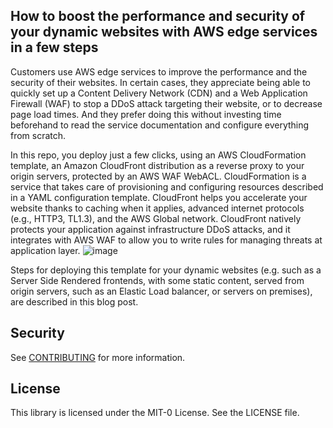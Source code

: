 ## How to boost the performance and security of your dynamic websites with AWS edge services in a few steps

Customers use AWS edge services to improve the performance and the security of their websites. In certain cases, they appreciate being able to quickly set up a Content Delivery Network (CDN) and a Web Application Firewall (WAF) to stop a DDoS attack targeting their website, or to decrease page load times. And they prefer doing this without investing time beforehand to read the service documentation and configure everything from scratch.

In this repo, you deploy just a few clicks, using an AWS CloudFormation template, an Amazon CloudFront distribution as a reverse proxy to your origin servers, protected by an AWS WAF WebACL. CloudFormation is a service that takes care of provisioning and configuring resources described in a YAML configuration template. CloudFront helps you accelerate your website thanks to caching when it applies, advanced internet protocols (e.g., HTTP3, TL1.3), and the AWS Global network. CloudFront natively protects your application against infrastructure DDoS attacks, and it integrates with AWS WAF to allow you to write rules for managing threats at application layer. ![image](https://github.com/aws-samples/accelerate-protect-website-using-cloudfront-and-aws-waf/assets/48942933/0952251b-1ba0-45d5-b57a-41e78c44a62a)

Steps for deploying this template for your dynamic websites (e.g. such as a Server Side Rendered frontends, with some static content, served from origin servers, such as an Elastic Load balancer, or servers on premises), are described in this blog post.


## Security

See [CONTRIBUTING](CONTRIBUTING.md#security-issue-notifications) for more information.

## License

This library is licensed under the MIT-0 License. See the LICENSE file.

